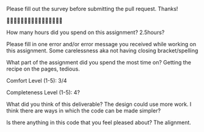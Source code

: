Please fill out the survey before submitting the pull request. Thanks!

🚀🚀🚀🚀🚀🚀🚀🚀🚀🚀🚀🚀🚀🚀🚀🚀

How many hours did you spend on this assignment? 
2.5hours?

Please fill in one error and/or error message you received while working on this assignment. 
Some carelessness aka not having closing bracket/spelling

What part of the assignment did you spend the most time on? 
Getting the recipe on the pages, tedious.

Comfort Level (1-5): 3/4

Completeness Level (1-5): 4?

What did you think of this deliverable? 
The design could use more work. I think there are ways in which the code can be made simpler? 

Is there anything in this code that you feel pleased about?
The alignment.
